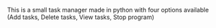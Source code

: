 This is a small task manager made in python with four options available (Add tasks, Delete tasks, View tasks, Stop program)
